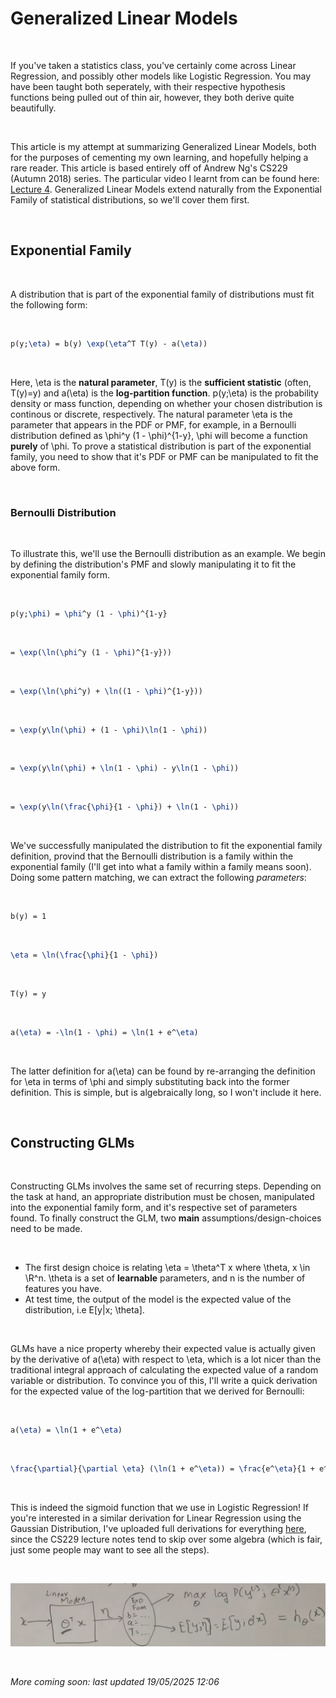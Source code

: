 # Generalized Linear Models
<br>

If you've taken a statistics class, you've certainly come across Linear Regression, and possibly other models like Logistic Regression. You may have been taught both seperately, with their respective hypothesis functions being pulled out of thin air, however, they both derive quite beautifully.

<br>

This article is my attempt at summarizing Generalized Linear Models, both for the purposes of cementing my own learning, and hopefully helping a rare reader. This article is based entirely off of Andrew Ng's CS229 (Autumn 2018) series. The particular video I learnt from can be found here: [Lecture 4](https://www.youtube.com/watch?v=iZTeva0WSTQ&list=PLoROMvodv4rMiGQp3WXShtMGgzqpfVfbU&index=7). Generalized Linear Models extend naturally from the Exponential Family of statistical distributions, so we'll cover them first.

<br>

## Exponential Family
<br>

A distribution that is part of the exponential family of distributions must fit the following form:

<br>

```latex
p(y;\eta) = b(y) \exp(\eta^T T(y) - a(\eta))
```

<br>

Here, <ila>\eta</ila> is the **natural parameter**, <ila>T(y)</ila> is the **sufficient statistic** (often, <ila>T(y)=y</ila>) and <ila>a(\eta)</ila> is the **log-partition function**. <ila>p(y;\eta)</ila> is the probability density or mass function, depending on whether your chosen distribution is continous or discrete, respectively. The natural parameter <ila>\eta</ila> is the parameter that appears in the PDF or PMF, for example, in a Bernoulli distribution defined as <ila>\phi^y (1 - \phi)^{1-y}</ila>, <ila>\phi</ila> will become a function **purely** of <ila>\phi</ila>. To prove a statistical distribution is part of the exponential family, you need to show that it's PDF or PMF can be manipulated to fit the above form.

<br>

### Bernoulli Distribution
<br>

To illustrate this, we'll use the Bernoulli distribution as an example. We begin by defining the distribution's PMF and slowly manipulating it to fit the exponential family form.

<br>

```latex
p(y;\phi) = \phi^y (1 - \phi)^{1-y}
```

<br>

```latex
= \exp(\ln(\phi^y (1 - \phi)^{1-y}))
```

<br>

```latex
= \exp(\ln(\phi^y) + \ln((1 - \phi)^{1-y}))
```

<br>

```latex
= \exp(y\ln(\phi) + (1 - \phi)\ln(1 - \phi))
```

<br>

```latex
= \exp(y\ln(\phi) + \ln(1 - \phi) - y\ln(1 - \phi))
```

<br>

```latex
= \exp(y\ln(\frac{\phi}{1 - \phi}) + \ln(1 - \phi))
```

<br>

We've successfully manipulated the distribution to fit the exponential family definition, provind that the Bernoulli distribution is a family within the exponential family (I'll get into what a family within a family means soon). Doing some pattern matching, we can extract the following *parameters*:

<br>

```latex
b(y) = 1
```

<br>

```latex
\eta = \ln(\frac{\phi}{1 - \phi})
```
<br>

```latex
T(y) = y
```
<br>

```latex
a(\eta) = -\ln(1 - \phi) = \ln(1 + e^\eta)
```
<br>

The latter definition for <ila>a(\eta)</ila> can be found by re-arranging the definition for <ila>\eta</ila> in terms of <ila>\phi</ila> and simply substituting back into the former definition. This is simple, but is algebraically long, so I won't include it here.

<br>

## Constructing GLMs
<br>

Constructing GLMs involves the same set of recurring steps. Depending on the task at hand, an appropriate distribution must be chosen, manipulated into the exponential family form, and it's respective set of parameters found. To finally construct the GLM, two **main** assumptions/design-choices need to be made.

<br>

- The first design choice is relating <ila>\eta = \theta^T x</ila> where <ila>\theta, x \in \R^n</ila>. <ila>\theta</ila> is a set of **learnable** parameters, and <ila>n</ila> is the number of features you have.
- At test time, the output of the model is the expected value of the distribution, i.e <ila>E[y|x; \theta]</ila>.

<br>

GLMs have a nice property whereby their expected value is actually given by the derivative of <ila>a(\eta)</ila> with respect to <ila>\eta</ila>, which is a lot nicer than the traditional integral approach of calculating the expected value of a random variable or distribution. To convince you of this, I'll write a quick derivation for the expected value of the log-partition that we derived for Bernoulli:

<br>

```latex
a(\eta) = \ln(1 + e^\eta)
```
<br>

```latex
\frac{\partial}{\partial \eta} (\ln(1 + e^\eta)) = \frac{e^\eta}{1 + e^\eta} = \frac{1}{1 + e^{-\eta}}
```
<br>

This is indeed the sigmoid function that we use in Logistic Regression! If you're interested in a similar derivation for Linear Regression using the Gaussian Distribution, I've uploaded full derivations for everything [here](articles/glms/glms-derivations.pdf), since the CS229 lecture notes tend to skip over some algebra (which is fair, just some people may want to see all the steps).

<br>


![GLM diagram](articles/glms/diagram.png "A good representation of how GLMs should be thought about.")

<br>

*More coming soon: last updated 19/05/2025 12:06*